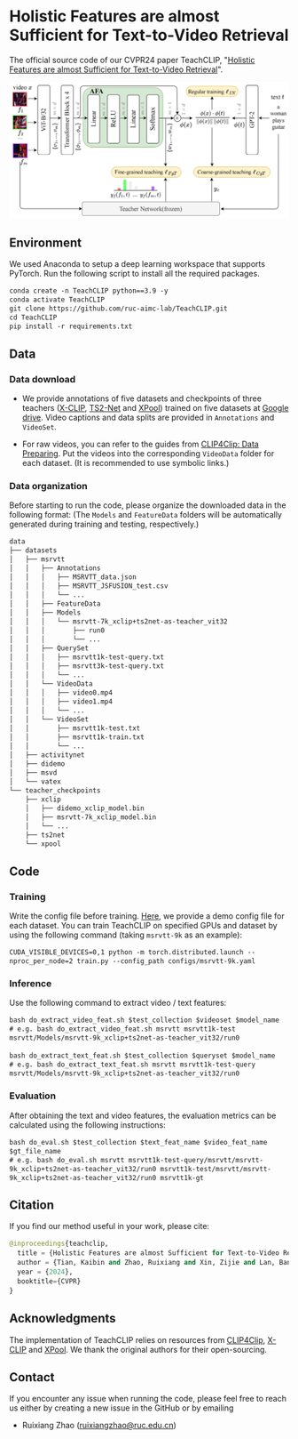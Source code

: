 # Holistic Features are almost Sufficient for Text-to-Video Retrieval

The official source code of our CVPR24 paper TeachCLIP, "[Holistic Features are almost Sufficient for Text-to-Video Retrieval](https://openaccess.thecvf.com/content/CVPR2024/papers/Tian_Holistic_Features_are_almost_Sufficient_for_Text-to-Video_Retrieval_CVPR_2024_paper.pdf)".

![](./images/teachclip.png)

## Environment

We used Anaconda to setup a deep learning workspace that supports PyTorch. Run the following script to install all the required packages.

```shell
conda create -n TeachCLIP python==3.9 -y
conda activate TeachCLIP
git clone https://github.com/ruc-aimc-lab/TeachCLIP.git
cd TeachCLIP
pip install -r requirements.txt
```


## Data

### Data download

+ We provide annotations of five datasets and checkpoints of three teachers ([X-CLIP](https://github.com/xuguohai/X-CLIP), [TS2-Net](https://github.com/yuqi657/ts2_net) and [XPool](https://github.com/layer6ai-labs/xpool)) trained on five datasets at [Google drive](https://drive.google.com/drive/folders/1cU0ehXfucf4M5IyDRSxywBadCt1LyZWz?usp=sharing). Video captions and data splits are provided in `Annotations` and `VideoSet`.

+ For raw videos, you can refer to the guides from [CLIP4Clip: Data Preparing](https://github.com/ArrowLuo/CLIP4Clip?tab=readme-ov-file#data-preparing). Put the videos into the corresponding `VideoData` folder for each dataset. (It is recommended to use symbolic links.)

### Data organization

Before starting to run the code, please organize the downloaded data in the following format: (The `Models` and `FeatureData` folders will be automatically generated during training and testing, respectively.)

```shell
data
├── datasets
│   ├── msrvtt
│   │   ├── Annotations
│   │   │   ├── MSRVTT_data.json
│   │   │   ├── MSRVTT_JSFUSION_test.csv
│   │   │   └── ...
│   │   ├── FeatureData
│   │   ├── Models
│   │   │   └── msrvtt-7k_xclip+ts2net-as-teacher_vit32
│   │   │       ├── run0
│   │   │       └── ...
│   │   ├── QuerySet
│   │   │   ├── msrvtt1k-test-query.txt
│   │   │   ├── msrvtt3k-test-query.txt
│   │   │   └── ...
│   │   └── VideoData
│   │   │   ├── video0.mp4
│   │   │   ├── video1.mp4
│   │   │   └── ...
│   │   └── VideoSet
│   │       ├── msrvtt1k-test.txt
│   │       ├── msrvtt1k-train.txt
│   │       └── ...
│   ├── activitynet
│   ├── didemo
│   ├── msvd
│   └── vatex
└── teacher_checkpoints
    ├── xclip
    │   ├── didemo_xclip_model.bin
    │   ├── msrvtt-7k_xclip_model.bin
    │   └── ...
    ├── ts2net
    └── xpool
```

## Code

### Training

Write the config file before training. [Here](https://github.com/ruc-aimc-lab/TeachCLIP/tree/main/configs), we provide a demo config file for each dataset. You can train TeachCLIP on specified GPUs and dataset by using the following command (taking `msrvtt-9k` as an example):

```shell
CUDA_VISIBLE_DEVICES=0,1 python -m torch.distributed.launch --nproc_per_node=2 train.py --config_path configs/msrvtt-9k.yaml
```

### Inference

Use the following command to extract video / text features:

```shell
bash do_extract_video_feat.sh $test_collection $videoset $model_name
# e.g. bash do_extract_video_feat.sh msrvtt msrvtt1k-test msrvtt/Models/msrvtt-9k_xclip+ts2net-as-teacher_vit32/run0

bash do_extract_text_feat.sh $test_collection $queryset $model_name
# e.g. bash do_extract_text_feat.sh msrvtt msrvtt1k-test-query msrvtt/Models/msrvtt-9k_xclip+ts2net-as-teacher_vit32/run0
```

### Evaluation

After obtaining the text and video features, the evaluation metrics can be calculated using the following instructions:

```shell
bash do_eval.sh $test_collection $text_feat_name $video_feat_name $gt_file_name
# e.g. bash do_eval.sh msrvtt msrvtt1k-test-query/msrvtt/msrvtt-9k_xclip+ts2net-as-teacher_vit32/run0 msrvtt1k-test/msrvtt/msrvtt-9k_xclip+ts2net-as-teacher_vit32/run0 msrvtt1k-gt
```

## Citation

If you find our method useful in your work, please cite:

```python
@inproceedings{teachclip,
  title = {Holistic Features are almost Sufficient for Text-to-Video Retrieval}
  author = {Tian, Kaibin and Zhao, Ruixiang and Xin, Zijie and Lan, Bangxiang and Li, Xirong},
  year = {2024},
  booktitle={CVPR}
}
```


## Acknowledgments

The implementation of TeachCLIP relies on resources from [CLIP4Clip](https://github.com/ArrowLuo/CLIP4Clip "CLIP4Clip"), [X-CLIP](https://github.com/xuguohai/X-CLIP "X-CLIP") and [XPool](https://github.com/layer6ai-labs/xpool "XPool"). We thank the original authors for their open-sourcing.


## Contact

If you encounter any issue when running the code, please feel free to reach us either by creating a new issue in the GitHub or by emailing

- Ruixiang Zhao ([ruixiangzhao@ruc.edu.cn](mailto:ruixiangzhao@ruc.edu.cn))
